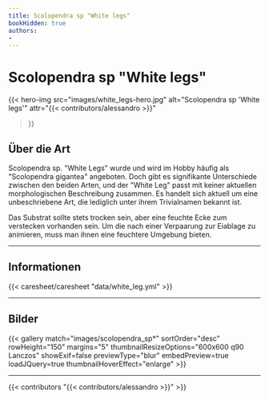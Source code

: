 ```yaml
---
title: Scolopendra sp "White legs"
bookHidden: true
authors:
- 
---
```

# Scolopendra sp "White legs"

{{< hero-img 
    src="images/white_legs-hero.jpg" 
    alt="Scolopendra sp 'White legs'" 
    attr="{{< contributors/alessandro >}}" 
>}}


## Über die Art

Scolopendra sp. "White Legs" wurde und wird im Hobby häufig als "Scolopendra gigantea" angeboten. Doch gibt es signifikante Unterschiede zwischen den beiden Arten, und der "White Leg" passt mit keiner aktuellen morphologischen Beschreibung zusammen. Es handelt sich aktuell um eine unbeschriebene Art, die lediglich unter ihrem Trivialnamen bekannt ist.

Das Substrat sollte stets trocken sein, aber eine feuchte Ecke zum verstecken vorhanden sein. Um die nach einer Verpaarung zur Eiablage zu animieren, muss man ihnen eine feuchtere Umgebung bieten.

---

## Informationen

{{< caresheet/caresheet "data/white_leg.yml" >}}

---

<!-- ## Geschlechtsunterscheidung -->

## Bilder

{{< gallery match="images/scolopendra_sp*" sortOrder="desc" rowHeight="150" margins="5" thumbnailResizeOptions="600x600 q90 Lanczos" showExif=false previewType="blur" embedPreview=true loadJQuery=true thumbnailHoverEffect="enlarge" >}}

---
{{< contributors "{{< contributors/alessandro >}}" >}}
